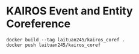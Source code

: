 # KAIROS Event and Entity Coreference


```
docker build --tag laituan245/kairos_coref .
docker push laituan245/kairos_coref
```
